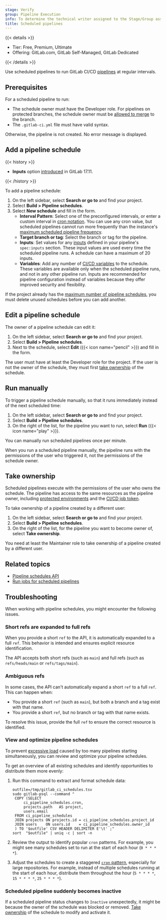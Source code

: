 ```yaml
---
stage: Verify
group: Pipeline Execution
info: To determine the technical writer assigned to the Stage/Group associated with this page, see https://handbook.gitlab.com/handbook/product/ux/technical-writing/#assignments
title: Scheduled pipelines
---
```


{{< details >}}

- Tier: Free, Premium, Ultimate
- Offering: GitLab.com, GitLab Self-Managed, GitLab Dedicated

{{< /details >}}

Use scheduled pipelines to run GitLab CI/CD [pipelines](_index.md) at regular intervals.

## Prerequisites

For a scheduled pipeline to run:

- The schedule owner must have the Developer role. For pipelines on protected branches,
  the schedule owner must be [allowed to merge](../../user/project/repository/branches/protected.md#protect-a-branch)
  to the branch.
- The `.gitlab-ci.yml` file must have valid syntax.

Otherwise, the pipeline is not created. No error message is displayed.

## Add a pipeline schedule

{{< history >}}

- **Inputs** option [introduced](https://gitlab.com/gitlab-org/gitlab/-/issues/525504) in GitLab 17.11.

{{< /history >}}

To add a pipeline schedule:

1. On the left sidebar, select **Search or go to** and find your project.
1. Select **Build > Pipeline schedules**.
1. Select **New schedule** and fill in the form.
   - **Interval Pattern**: Select one of the preconfigured intervals, or enter a custom
     interval in [cron notation](../../topics/cron/_index.md). You can use any cron value,
     but scheduled pipelines cannot run more frequently than the instance's
     [maximum scheduled pipeline frequency](../../administration/cicd/_index.md#change-maximum-scheduled-pipeline-frequency).
   - **Target branch or tag**: Select the branch or tag for the pipeline.
   - **Inputs**: Set values for any [inputs](../inputs/_index.md) defined in your pipeline's `spec:inputs` section.
     These input values are used every time the scheduled pipeline runs. A schedule can have a maximum of 20 inputs.
   - **Variables**: Add any number of [CI/CD variables](../variables/_index.md) to the schedule.
     These variables are available only when the scheduled pipeline runs,
     and not in any other pipeline run. Inputs are recommended for pipeline configuration instead of variables
     because they offer improved security and flexibility.

If the project already has the [maximum number of pipeline schedules](../../administration/instance_limits.md#number-of-pipeline-schedules),
you must delete unused schedules before you can add another.

## Edit a pipeline schedule

The owner of a pipeline schedule can edit it:

1. On the left sidebar, select **Search or go to** and find your project.
1. Select **Build > Pipeline schedules**.
1. Next to the schedule, select **Edit** ({{< icon name="pencil" >}}) and fill in the form.

The user must have at least the Developer role for the project. If the user is
not the owner of the schedule, they must first [take ownership](#take-ownership)
of the schedule.

## Run manually

To trigger a pipeline schedule manually, so that it runs immediately instead of
the next scheduled time:

1. On the left sidebar, select **Search or go to** and find your project.
1. Select **Build > Pipeline schedules**.
1. On the right of the list, for
   the pipeline you want to run, select **Run** ({{< icon name="play" >}}).

You can manually run scheduled pipelines once per minute.

When you run a scheduled pipeline manually, the pipeline runs with the
permissions of the user who triggered it, not the permissions of the schedule owner.

## Take ownership

Scheduled pipelines execute with the permissions of the user
who owns the schedule. The pipeline has access to the same resources as the pipeline owner,
including [protected environments](../environments/protected_environments.md) and the
[CI/CD job token](../jobs/ci_job_token.md).

To take ownership of a pipeline created by a different user:

1. On the left sidebar, select **Search or go to** and find your project.
1. Select **Build > Pipeline schedules**.
1. On the right of the list, for
   the pipeline you want to become owner of, select **Take ownership**.

You need at least the Maintainer role to take ownership of a pipeline created by a different user.

## Related topics

- [Pipeline schedules API](../../api/pipeline_schedules.md)
- [Run jobs for scheduled pipelines](../jobs/job_rules.md#run-jobs-for-scheduled-pipelines)

## Troubleshooting

When working with pipeline schedules, you might encounter the following issues.

### Short refs are expanded to full refs

When you provide a short `ref` to the API, it is automatically expanded to a full `ref`.
This behavior is intended and ensures explicit resource identification.

The API accepts both short refs (such as `main`) and full refs (such as `refs/heads/main` or `refs/tags/main`).

### Ambiguous refs

In some cases, the API can't automatically expand a short `ref` to a full `ref`. This can happen when:

- You provide a short `ref` (such as `main`), but both a branch and a tag exist with that name.
- You provide a short `ref`, but no branch or tag with that name exists.

To resolve this issue, provide the full `ref` to ensure the correct resource is identified.

### View and optimize pipeline schedules

To prevent [excessive load](pipeline_efficiency.md) caused by too many pipelines starting simultaneously,
you can review and optimize your pipeline schedules.

To get an overview of all existing schedules and identify opportunities to distribute them more evenly:

1. Run this command to extract and format schedule data:

   ```shell
   outfile=/tmp/gitlab_ci_schedules.tsv
   sudo gitlab-psql --command "
    COPY (SELECT
        ci_pipeline_schedules.cron,
        projects.path   AS project,
        users.email
    FROM ci_pipeline_schedules
    JOIN projects ON projects.id = ci_pipeline_schedules.project_id
    JOIN users    ON users.id    = ci_pipeline_schedules.owner_id
    ) TO '$outfile' CSV HEADER DELIMITER E'\t' ;"
   sort  "$outfile" | uniq -c | sort -n
   ```

1. Review the output to identify popular `cron` patterns.
   For example, you might see many schedules set to run at the start of each hour (`0 * * * *`).
1. Adjust the schedules to create a staggered [`cron` pattern](../../topics/cron/_index.md#cron-syntax), especially for large repositories.
   For example, instead of multiple schedules running at the start of each hour, distribute them throughout the hour (`5 * * * *`, `15 * * * *`, `25 * * * *`).

### Scheduled pipeline suddenly becomes inactive

If a scheduled pipeline status changes to `Inactive` unexpectedly, it might be because
the owner of the schedule was blocked or removed. [Take ownership](#take-ownership)
of the schedule to modify and activate it.

